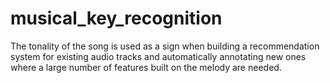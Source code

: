 # musical_key_recognition
The tonality of the song is used as a sign when building a recommendation system for existing audio tracks and automatically annotating new ones where a large number of features built on the melody are needed.
